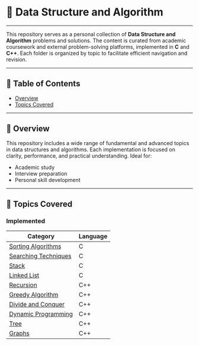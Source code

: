 # 📘 Data Structure and Algorithm 

---

This repository serves as a personal collection of **Data Structure and Algorithm** problems and solutions. The content is curated from academic coursework and external problem-solving platforms, implemented in **C** and **C++**. Each folder is organized by topic to facilitate efficient navigation and revision.

---

## 📑 Table of Contents

- [Overview](#-overview)
- [Topics Covered](#-topics-covered)

---

## 📖 Overview

This repository includes a wide range of fundamental and advanced topics in data structures and algorithms. Each implementation is focused on clarity, performance, and practical understanding. Ideal for:

- Academic study
- Interview preparation
- Personal skill development

---

## 📌 Topics Covered

### Implemented

| Category                | Language |
|-------------------------|----------|
| [Sorting Algorithms](https://github.com/Shreya-Sikder/DATA-STRUCTURE-AND-ALGORITHM/tree/main/Sort)     | C        |
| [Searching Techniques](https://github.com/Shreya-Sikder/DATA-STRUCTURE-AND-ALGORITHM/tree/main/search)    | C        |
| [Stack](https://github.com/Shreya-Sikder/DATA-STRUCTURE-AND-ALGORITHM/tree/main/Stack)                   | C        |
| [Linked List](https://github.com/Shreya-Sikder/DATA-STRUCTURE-AND-ALGORITHM/tree/main/LinkedList)  | C        |
| [Recursion](https://github.com/Shreya-Sikder/DATA-STRUCTURE-AND-ALGORITHM/tree/main/Recursion)               | C++      |
|[Greedy Algorithm](https://github.com/Shreya-Sikder/DATA-STRUCTURE-AND-ALGORITHM/tree/main/Greedy%20Algorithm)         |C++
| [Divide and Conquer](https://github.com/Shreya-Sikder/DATA-STRUCTURE-AND-ALGORITHM/tree/main/Divide%20and%20Conquer)      | C++      |
| [Dynamic Programming]()     | C++      |
| [Tree](https://github.com/Shreya-Sikder/DATA-STRUCTURE-AND-ALGORITHM/tree/main/Sort)                    | C++      |
|[Graphs]()                   | C++      |




